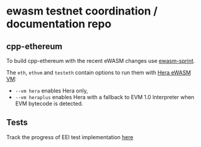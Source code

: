 # ewasm testnet coordination / documentation repo

## cpp-ethereum

To build cpp-ethereum with the recent eWASM changes use [ewasm-sprint](https://github.com/ethereum/cpp-ethereum/tree/ewasm-sprint). 

The `eth`, `ethvm` and `testeth` contain options to run them with [Hera eWASM VM](https://github.com/ewasm/hera):

- `--vm hera` enables Hera only,
- `--vm heraplus` enables Hera with a fallback to EVM 1.0 Interpreter when EVM bytecode is detected. 

## Tests

Track the progress of EEI test implementation [here](https://github.com/ethereum/tests/pull/394)
